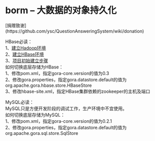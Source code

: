 <h1>borm – 大数据的对象持久化</h1>
[捐赠致谢](https://github.com/ysc/QuestionAnsweringSystem/wiki/donation)
<p>
HBase必读：<br/>
1、<a href="http://yangshangchuan.iteye.com/blog/1953929" target="_blank">建立Hadoop环境</a><br/>
2、<a href="http://yangshangchuan.iteye.com/blog/1954018" target="_blank">建立HBase环境</a><br/>
3、<a href="http://yangshangchuan.iteye.com/blog/1953733" target="_blank">项目初始建立步骤</a><br/>
如何切换底层存储为HBase：<br/>
1、修改pom.xml，指定gora-core.version的值为0.3<br/>
2、修改gora.properties，指定gora.datastore.default的值为org.apache.gora.hbase.store.HBaseStore<br/>
3、修改hbase-site.xml，指定HBase集群依赖的zookeeper的主机及端口
</p>
<p>
MySQL必读：<br/>
MySQL只是方便开发阶段的调试工作，生产环境中不宜使用。<br/>
如何切换底层存储为MySQL：<br/>
1、修改pom.xml，指定gora-core.version的值为0.2.1<br/>
2、修改gora.properties，指定gora.datastore.default的值为org.apache.gora.sql.store.SqlStore
</p>
